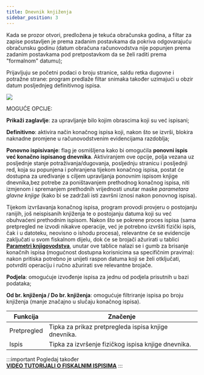 ```yaml
---
title: Dnevnik knjiženja
sidebar_position: 3
---
```


Kada se prozor otvori, predložena je tekuća obračunska godina, a filtar za zapise postavljen je prema zadanim postavkama da pokriva odgovarajuću obračunsku godinu (datum obračuna računovodstva nije popunjen prema zadanim postavkama pod pretpostavkom da se želi raditi prema "formalnom" datumu);

Prijavljuju se početni podaci o broju stranice, saldu retka dugovne i potražne strane: program predlaže filtar snimaka također uzimajući u obzir datum posljednjeg definitivnog ispisa.

![](/img/it-it/finance-area/ledger-records/fiscal-report/journal/image01.png)


MOGUĆE OPCIJE: 

**Prikaži zaglavlje**: za upravljanje bilo kojim obrascima koji su već ispisani;  

**Definitivno**: aktivira način konačnog ispisa koji, nakon što se izvrši, blokira naknadne promjene u računovodstvenim evidencijama razdoblja;  

**Ponovno ispisivanje**: flag je osmišljena kako bi omogućila **ponovni ispis već konačno ispisanog dnevnika**. Aktiviranjem ove opcije, polja vezana uz posljednje stanje potraživanja/dugovanja, posljednju stranicu i posljednji red, koja su popunjena i pohranjena tijekom konačnog ispisa, postat će dostupna za uređivanje s ciljem upravljanja ponovnim ispisom knjige dnevnika,bez potrebe za poništavanjem prethodnog konačnog ispisa, niti izmjenom i spremanjem prethodnih vrijednosti unutar maske *parametara glavne knjige* (kako bi se zadržali isti završni iznosi nakon ponovnog ispisa). 

Tijekom izvršavanja konačnog ispisa, program provodi provjeru o postojanju ranijih, još neispisanih knjiženja te o postojanju datuma koji su već obuhvaćeni prethodnim ispisom. Nakon što se pokrene proces ispisa (sama pretpregled ne izvodi nikakve operacije, već je potrebno izvršiti fizički ispis, čak i u datoteku, neovisno o ishodu procesa), relevantne će se evidencije zaključati u svom fiskalnom dijelu, dok će se brojači ažurirati u tablici **[Parametri knjigovodstva](/docs/configurations/parameters/finance/accounting-parameters)**, unutar ove tablice nalazi se i gumb za brisanje konačnih ispisa (mogućnost dostupna korisnicima sa specifičnim pravima): nakon pritiska potrebno je unijeti raspon datuma koji se želi otključati, potvrditi operaciju i ručno ažurirati sve relevantne brojače.

**Podjela**: omogućuje izvođenje ispisa za jednu od podjela prisutnih u bazi podataka;  

**Od br. knjiženja / Do br. knjiženja**: omogućuje filtriranje ispisa po broju knjiženja (manje značajno u slučaju konačnog ispisa).  


| Funkcija | Značenje |
| --- | --- |
| Pretpregled | Tipka za prikaz pretpregleda ispisa knjige dnevnika. |
| Ispis | Tipka za izvršenje fizičkog ispisa knjige dnevnika. |



:::important Pogledaj također  
[**VIDEO TUTORIJALI O FISKALNIM ISPISIMA**](/docs/video/finance/intro)
:::

